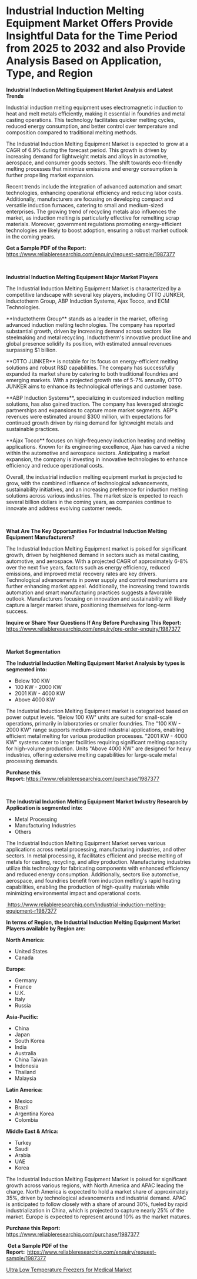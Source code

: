 <p><h1>Industrial Induction Melting Equipment Market Offers Provide Insightful Data for the Time Period from 2025 to 2032 and also Provide Analysis Based on Application, Type, and Region</h1></p><p><strong>Industrial Induction Melting Equipment Market Analysis and Latest Trends</strong></p>
<p><p>Industrial induction melting equipment uses electromagnetic induction to heat and melt metals efficiently, making it essential in foundries and metal casting operations. This technology facilitates quicker melting cycles, reduced energy consumption, and better control over temperature and composition compared to traditional melting methods.</p><p>The Industrial Induction Melting Equipment Market is expected to grow at a CAGR of 6.9% during the forecast period. This growth is driven by increasing demand for lightweight metals and alloys in automotive, aerospace, and consumer goods sectors. The shift towards eco-friendly melting processes that minimize emissions and energy consumption is further propelling market expansion. </p><p>Recent trends include the integration of advanced automation and smart technologies, enhancing operational efficiency and reducing labor costs. Additionally, manufacturers are focusing on developing compact and versatile induction furnaces, catering to small and medium-sized enterprises. The growing trend of recycling metals also influences the market, as induction melting is particularly effective for remelting scrap materials. Moreover, government regulations promoting energy-efficient technologies are likely to boost adoption, ensuring a robust market outlook in the coming years.</p></p>
<p><strong>Get a Sample PDF of the Report:&nbsp;</strong> <a href="https://www.reliableresearchiq.com/enquiry/request-sample/1987377?utm_campaign=2265&utm_medium=2&utm_source=Github&utm_content=ia&utm_term=02032025&utm_id=industrial-induction-melting-equipment">https://www.reliableresearchiq.com/enquiry/request-sample/1987377</a></p>
<p>&nbsp;</p>
<p><strong>Industrial Induction Melting Equipment Major Market Players</strong></p>
<p><p>The Industrial Induction Melting Equipment Market is characterized by a competitive landscape with several key players, including OTTO JUNKER, Inductotherm Group, ABP Induction Systems, Ajax Tocco, and ECM Technologies.</p><p>**Inductotherm Group** stands as a leader in the market, offering advanced induction melting technologies. The company has reported substantial growth, driven by increasing demand across sectors like steelmaking and metal recycling. Inductotherm's innovative product line and global presence solidify its position, with estimated annual revenues surpassing $1 billion.</p><p>**OTTO JUNKER** is notable for its focus on energy-efficient melting solutions and robust R&D capabilities. The company has successfully expanded its market share by catering to both traditional foundries and emerging markets. With a projected growth rate of 5-7% annually, OTTO JUNKER aims to enhance its technological offerings and customer base.</p><p>**ABP Induction Systems**, specializing in customized induction melting solutions, has also gained traction. The company has leveraged strategic partnerships and expansions to capture more market segments. ABP's revenues were estimated around $300 million, with expectations for continued growth driven by rising demand for lightweight metals and sustainable practices.</p><p>**Ajax Tocco** focuses on high-frequency induction heating and melting applications. Known for its engineering excellence, Ajax has carved a niche within the automotive and aerospace sectors. Anticipating a market expansion, the company is investing in innovative technologies to enhance efficiency and reduce operational costs.</p><p>Overall, the industrial induction melting equipment market is projected to grow, with the combined influence of technological advancements, sustainability initiatives, and an increasing preference for induction melting solutions across various industries. The market size is expected to reach several billion dollars in the coming years, as companies continue to innovate and address evolving customer needs.</p></p>
<p>&nbsp;</p>
<p><strong>What Are The Key Opportunities For Industrial Induction Melting Equipment Manufacturers?</strong></p>
<p><p>The Industrial Induction Melting Equipment market is poised for significant growth, driven by heightened demand in sectors such as metal casting, automotive, and aerospace. With a projected CAGR of approximately 6-8% over the next five years, factors such as energy efficiency, reduced emissions, and improved metal recovery rates are key drivers. Technological advancements in power supply and control mechanisms are further enhancing market appeal. Additionally, the increasing trend towards automation and smart manufacturing practices suggests a favorable outlook. Manufacturers focusing on innovation and sustainability will likely capture a larger market share, positioning themselves for long-term success.</p></p>
<p><strong>Inquire or Share Your Questions If Any Before Purchasing This Report:</strong> <a href="https://www.reliableresearchiq.com/enquiry/pre-order-enquiry/1987377?utm_campaign=2265&utm_medium=2&utm_source=Github&utm_content=ia&utm_term=02032025&utm_id=industrial-induction-melting-equipment">https://www.reliableresearchiq.com/enquiry/pre-order-enquiry/1987377</a></p>
<p>&nbsp;</p>
<p><strong>Market Segmentation</strong></p>
<p><strong>The Industrial Induction Melting Equipment Market Analysis by types is segmented into:</strong></p>
<p><ul><li>Below 100 KW</li><li>100 KW - 2000 KW</li><li>2001 KW - 4000 KW</li><li>Above 4000 KW</li></ul></p>
<p><p>The Industrial Induction Melting Equipment market is categorized based on power output levels. "Below 100 KW" units are suited for small-scale operations, primarily in laboratories or smaller foundries. The "100 KW - 2000 KW" range supports medium-sized industrial applications, enabling efficient metal melting for various production processes. "2001 KW - 4000 KW" systems cater to larger facilities requiring significant melting capacity for high-volume production. Units "Above 4000 KW" are designed for heavy industries, offering extensive melting capabilities for large-scale metal processing demands.</p></p>
<p><strong>Purchase this Report:&nbsp;</strong><a href="https://www.reliableresearchiq.com/purchase/1987377?utm_campaign=2265&utm_medium=2&utm_source=Github&utm_content=ia&utm_term=02032025&utm_id=industrial-induction-melting-equipment">https://www.reliableresearchiq.com/purchase/1987377</a></p>
<p>&nbsp;</p>
<p><strong>The Industrial Induction Melting Equipment Market Industry Research by Application is segmented into:</strong></p>
<p><ul><li>Metal Processing</li><li>Manufacturing Industries</li><li>Others</li></ul></p>
<p><p>The Industrial Induction Melting Equipment Market serves various applications across metal processing, manufacturing industries, and other sectors. In metal processing, it facilitates efficient and precise melting of metals for casting, recycling, and alloy production. Manufacturing industries utilize this technology for fabricating components with enhanced efficiency and reduced energy consumption. Additionally, sectors like automotive, aerospace, and foundries benefit from induction melting's rapid heating capabilities, enabling the production of high-quality materials while minimizing environmental impact and operational costs.</p></p>
<p><a href="https://www.reliableresearchiq.com/industrial-induction-melting-equipment-r1987377?utm_campaign=2265&utm_medium=2&utm_source=Github&utm_content=ia&utm_term=02032025&utm_id=industrial-induction-melting-equipment">&nbsp;https://www.reliableresearchiq.com/industrial-induction-melting-equipment-r1987377</a></p>
<p><strong>In terms of Region, the Industrial Induction Melting Equipment Market Players available by Region are:</strong></p>
<p>
    <p> <strong> North America: </strong>
        <ul>
            <li>United States</li>
            <li>Canada</li>
        </ul>
        </p> 
    <p> <strong> Europe: </strong>
        <ul>
            <li>Germany</li>
            <li>France</li>
            <li>U.K.</li>
            <li>Italy</li>
            <li>Russia</li>
        </ul>
        </p> 
    <p> <strong> Asia-Pacific: </strong>
        <ul>
            <li>China</li>
            <li>Japan</li>
            <li>South Korea</li>
            <li>India</li>
            <li>Australia</li>
            <li>China Taiwan</li>
            <li>Indonesia</li>
            <li>Thailand</li>
            <li>Malaysia</li>
        </ul>
        </p> 
    <p> <strong> Latin America: </strong>
        <ul>
            <li>Mexico</li>
            <li>Brazil</li>
            <li>Argentina Korea</li>
            <li>Colombia</li>
        </ul>
        </p> 
    <p> <strong> Middle East & Africa: </strong>
        <ul>
            <li>Turkey</li>
            <li>Saudi</li>
            <li>Arabia</li>
            <li>UAE</li>
            <li>Korea</li>
        </ul>
    </p>
    </p>
<p><p>The Industrial Induction Melting Equipment Market is poised for significant growth across various regions, with North America and APAC leading the charge. North America is expected to hold a market share of approximately 35%, driven by technological advancements and industrial demand. APAC is anticipated to follow closely with a share of around 30%, fueled by rapid industrialization in China, which is projected to capture nearly 25% of the market. Europe is expected to represent around 10% as the market matures.</p></p>
<p><strong>Purchase this Report: </strong><a href="https://www.reliableresearchiq.com/purchase/1987377?utm_campaign=2265&utm_medium=2&utm_source=Github&utm_content=ia&utm_term=02032025&utm_id=industrial-induction-melting-equipment">https://www.reliableresearchiq.com/purchase/1987377</a></p>
<p>&nbsp;<strong>Get a Sample PDF of the Report:&nbsp;&nbsp;</strong><a href="https://www.reliableresearchiq.com/enquiry/request-sample/1987377?utm_campaign=2265&utm_medium=2&utm_source=Github&utm_content=ia&utm_term=02032025&utm_id=industrial-induction-melting-equipment">https://www.reliableresearchiq.com/enquiry/request-sample/1987377</a></p>
<p><strong></strong></p>
<p><p><a href="https://github.com/rosamariarocque98/Market-Research-Report-List-1/blob/main/ultra-low-temperature-freezers-for-medical-market.md?utm_campaign=2265&utm_medium=2&utm_source=Github&utm_content=ia&utm_term=02032025&utm_id=industrial-induction-melting-equipment">Ultra Low Temperature Freezers for Medical Market</a></p></p>